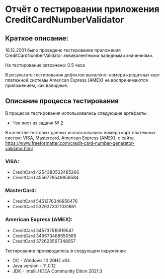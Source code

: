 # Отчёт о тестировании приложения CreditCardNumberValidator

## Краткое описаниe:

18.12.2001 было проведено тестирование приложения CreditCardNumberValidator эквивалентными валидными значениями.

На тестирование затрачено: 0.5 часа

В результате тестирования дефектов выявлено: номера кредитных карт платежной системы American Express (AMEX) не воспринимаются приложением, как валидные.

## Описание процесса тестирования
В процессе тестирования использовались следующие артефакты:
* Чек лист из задачи № 2

В качестве тестовых данных использовались номера карт платежных систем: VISA, Mastercard, American Express (AMEX), с сайта https://www.freeformatter.com/credit-card-number-generator-validator.html
### VISA:
* CreditCard 4254380532485266
* CreditCard 4556779549958584
### MasterCard:
* CreditCard 5451276346956476
* CreditCard 5326373071031881
### American Express (AMEX):
* CreditCard 345737515919547
* CreditCard 349673488650585
* CreditCard 372623567348957

Тестирование производилось в следующем окружении:
* ОС - Windows 10 20H2 x64
* Java version - 11.0.12
* JDK - IntelliJ IDEA Community Eition 2021.3
